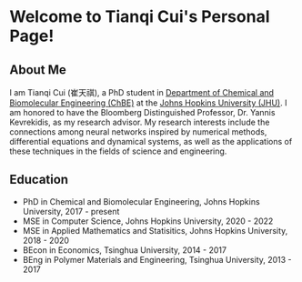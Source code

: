 # Welcome to Tianqi Cui's Personal Page!

## About Me

I am Tianqi Cui (崔天祺), a PhD student in [Department of Chemical and Biomolecular Engineering (ChBE)](https://engineering.jhu.edu/chembe/) at the [Johns Hopkins University (JHU)](https://www.jhu.edu/). I am honored to have the Bloomberg Distinguished Professor, Dr. Yannis Kevrekidis, as my research advisor. My research interests include the connections among neural networks inspired by numerical methods, differential equations and dynamical systems, as well as the applications of these techniques in the fields of science and engineering.

## Education

- PhD in Chemical and Biomolecular Engineering, Johns Hopkins University, 2017 - present
- MSE in Computer Science, Johns Hopkins University, 2020 - 2022
- MSE in Applied Mathematics and Statisitics, Johns Hopkins University, 2018 - 2020
- BEcon in Economics, Tsinghua University, 2014 - 2017
- BEng in Polymer Materials and Engineering, Tsinghua University, 2013 - 2017

<!-- 1. Numbered
2. List

**Bold** and _Italic_ and `Code` text

[Link](url) and ![Image](src)
``` -->
